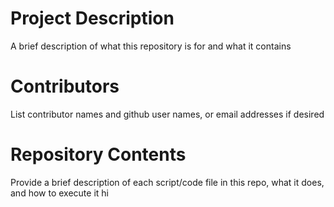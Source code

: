 # Project Description

A brief description of what this repository is for and what it contains

# Contributors

List contributor names and github user names, or email addresses if desired

# Repository Contents

Provide a brief description of each script/code file in this repo, what it does, and how to execute it
hi

